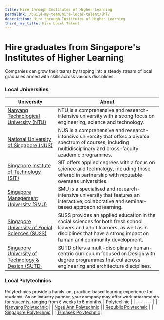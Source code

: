 ```yaml
---
title: Hire through Institutes of Higher Learning
permalink: /build-my-team/hire-local-talent/ihl/
description: Hire through Institutes of Higher Learning
third_nav_title: Hire Local Talent
---
```

# Hire graduates from Singapore's Institutes of Higher Learning
Companies can grow their teams by tapping into a steady stream of local graduates armed with skills across various disciplines.

### Local Universities

| University | About |
| -------- | -------- |
| [Nanyang Technological University (NTU)](https://www.ntu.edu.sg/education/career-guidance-industry-collaborations/for-employers)     | NTU is a comprehensive and research-intensive university with a strong focus on engineering, science and technology.     |
| [National University of Singapore (NUS)](https://nus.edu.sg/cfg/)     | NUS is a comprehensive and research-intensive university that offers a diverse spectrum of courses, including multidisciplinary and cross-faculty academic programmes.   | 
| [Singapore Institute of Technology (SIT)](https://www.singaporetech.edu.sg/life-at-sit/get-career-ready)     | SIT offers applied degrees with a focus on science and technology, including those offered in partnership with reputable overseas universities.   | 
| [Singapore Management University (SMU)](https://careerservices.smu.edu.sg/)     | SMU is a specialised and research-intensive university that features an interactive, collaborative and seminar-based approach to learning.   | 
| [Singapore University of Social Sciences (SUSS)](https://www.suss.edu.sg/about-suss/centres/student-success-centre/career-development-office)     | SUSS provides an applied education in the social sciences for both fresh school leavers and adult learners, as well as in disciplines that have a strong impact on human and community development.   | 
| [Singapore University of Technology & Design (SUTD)](https://www.sutd.edu.sg/Student-Development/Career-Services/Industry-Partners/Why-SUTD)     | SUTD offers a multi-disciplinary human-centric curriculum focused on Design with degree programmes that cut across engineering and architecture disciplines.    | 

### Local Polytechnics
Polytechnics provide a hands-on, practice-based learning experience for students. As an industry partner, your company may offer work attachments for students, ranging from 6 weeks to 6 months.
| Polytechnic |
| -------- |
| [Nanyang Polytechnic](https://www.nyp.edu.sg/about-nyp/nyp-support-centre-and-services/education-and-career-guidance/industry-partners.html)    |
| [Ngee Ann Polytechnic](https://www.np.edu.sg/connect/industry-partners)     |
| [Republic Polytechnic](https://www.rp.edu.sg/industry/work-with-our-students)     |
| [Singapore Polytechnic](https://www.sp.edu.sg/industry/span/career-opportunities)     |
| [Temasek Polytechnic](https://www.tp.edu.sg/landing/industry-partners.html)     |